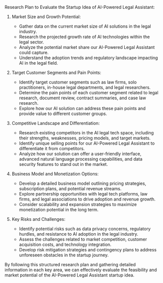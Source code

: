Research Plan to Evaluate the Startup Idea of AI-Powered Legal Assistant:

1. Market Size and Growth Potential:
   - Gather data on the current market size of AI solutions in the legal industry.
   - Research the projected growth rate of AI technologies within the legal sector.
   - Analyze the potential market share our AI-Powered Legal Assistant could capture.
   - Understand the adoption trends and regulatory landscape impacting AI in the legal field.

2. Target Customer Segments and Pain Points:
   - Identify target customer segments such as law firms, solo practitioners, in-house legal departments, and legal researchers.
   - Determine the pain points of each customer segment related to legal research, document review, contract summaries, and case law research.
   - Explore how our AI solution can address these pain points and provide value to different customer groups.

3. Competitive Landscape and Differentiation:
   - Research existing competitors in the AI legal tech space, including their strengths, weaknesses, pricing models, and target markets.
   - Identify unique selling points for our AI-Powered Legal Assistant to differentiate it from competitors.
   - Analyze how our solution can offer a user-friendly interface, advanced natural language processing capabilities, and data security features to stand out in the market.

4. Business Model and Monetization Options:
   - Develop a detailed business model outlining pricing strategies, subscription plans, and potential revenue streams.
   - Explore partnership opportunities with legal tech platforms, law firms, and legal associations to drive adoption and revenue growth.
   - Consider scalability and expansion strategies to maximize monetization potential in the long term.

5. Key Risks and Challenges:
   - Identify potential risks such as data privacy concerns, regulatory hurdles, and resistance to AI adoption in the legal industry.
   - Assess the challenges related to market competition, customer acquisition costs, and technology integration.
   - Develop risk mitigation strategies and contingency plans to address unforeseen obstacles in the startup journey.

By following this structured research plan and gathering detailed information in each key area, we can effectively evaluate the feasibility and market potential of the AI-Powered Legal Assistant startup idea.